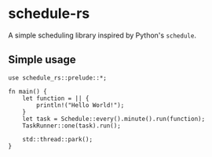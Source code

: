 # schedule-rs

A simple scheduling library inspired by Python's `schedule`.

## Simple usage
```
use schedule_rs::prelude::*;

fn main() {
    let function = || {
        println!("Hello World!");
    }
    let task = Schedule::every().minute().run(function);
    TaskRunner::one(task).run();

    std::thread::park();
}
```
